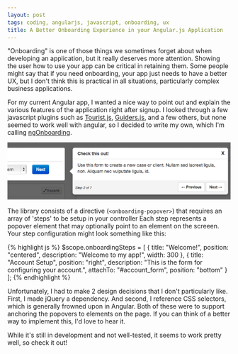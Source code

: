 ```yaml
---
layout: post
tags: coding, angularjs, javascript, onboarding, ux
title: A Better Onboarding Experience in your Angular.js Application
---
```


"Onboarding" is one of those things we sometimes forget about when developing an application, but it really deserves more attention. Showing the user how to use your app can be critical in retaining them. Some people might say that if you need onboarding, your app just needs to have a better UX, but I don't think this is practical in all situations, particularly complex business applications.

For my current Angular app, I wanted a nice way to point out and explain the various features of the application right after signup. I looked through a few javascript plugins such as [Tourist.js](http://easelinc.github.io/tourist/), [Guiders.js](http://jeffpickhardt.com/guiders/), and a few others, but none seemed to work well with angular, so I decided to write my own, which I'm calling [ngOnboarding](https://github.com/adamalbrecht/ngOnboarding).

![ngOnboarding](/public/img/ng_onboarding_screenshot.png)

The library consists of a directive (`<onboarding-popover>`) that requires an array of 'steps' to be setup in your controller Each step represents a popover element that may optionally point to an element on the screeen. Your step configuration might look something like this:

{% highlight js %}
$scope.onboardingSteps = [
  {
    title: "Welcome!",
    position: "centered",
    description: "Welcome to my app!",
    width: 300
  },
  {
    title: "Account Setup",
    position: "right",
    description: "This is the form for configuring your account.",
    attachTo: "#account_form",
    position: "bottom"
  }
];
{% endhighlight %}

Unfortunately, I had to make 2 design decisions that I don't particularly like. First, I made jQuery a dependency. And second, I reference CSS selectors, which is generally frowned upon in Angular. Both of these were to support anchoring the popovers to elements on the page. If you can think of a better way to implement this, I'd love to hear it.

While it's still in development and not well-tested, it seems to work pretty well, so check it out!
